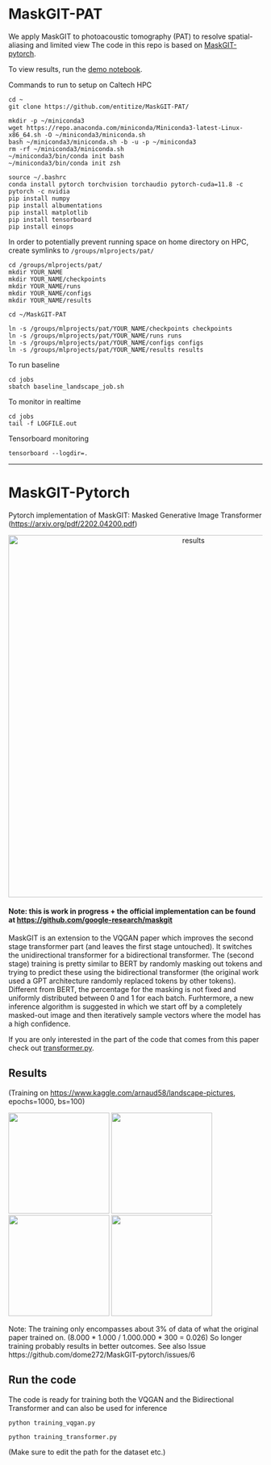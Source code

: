 # MaskGIT-PAT

We apply MaskGIT to photoacoustic tomography (PAT) to resolve spatial-aliasing and limited view
The code in this repo is based on [MaskGIT-pytorch](https://github.com/dome272/MaskGIT-pytorch).


To view results, run the [demo notebook](https://colab.research.google.com/drive/1TOHQe0SCLcD1qOGAec4fjBJu77YpREAo?usp=sharing).

Commands to run to setup on Caltech HPC
```
cd ~
git clone https://github.com/entitize/MaskGIT-PAT/

mkdir -p ~/miniconda3
wget https://repo.anaconda.com/miniconda/Miniconda3-latest-Linux-x86_64.sh -O ~/miniconda3/miniconda.sh
bash ~/miniconda3/miniconda.sh -b -u -p ~/miniconda3
rm -rf ~/miniconda3/miniconda.sh
~/miniconda3/bin/conda init bash
~/miniconda3/bin/conda init zsh

source ~/.bashrc
conda install pytorch torchvision torchaudio pytorch-cuda=11.8 -c pytorch -c nvidia
pip install numpy
pip install albumentations
pip install matplotlib
pip install tensorboard
pip install einops
```

In order to potentially prevent running space on home directory on HPC, create symlinks to `/groups/mlprojects/pat/`
```
cd /groups/mlprojects/pat/
mkdir YOUR_NAME
mkdir YOUR_NAME/checkpoints
mkdir YOUR_NAME/runs
mkdir YOUR_NAME/configs
mkdir YOUR_NAME/results

cd ~/MaskGIT-PAT

ln -s /groups/mlprojects/pat/YOUR_NAME/checkpoints checkpoints
ln -s /groups/mlprojects/pat/YOUR_NAME/runs runs
ln -s /groups/mlprojects/pat/YOUR_NAME/configs configs
ln -s /groups/mlprojects/pat/YOUR_NAME/results results
```

To run baseline
```
cd jobs
sbatch baseline_landscape_job.sh
```

To monitor in realtime
```
cd jobs
tail -f LOGFILE.out
```

Tensorboard monitoring
```
tensorboard --logdir=.
```

___

# MaskGIT-Pytorch

Pytorch implementation of MaskGIT: Masked Generative Image Transformer (https://arxiv.org/pdf/2202.04200.pdf)
<p align="center">
<img width="718" alt="results" src="https://user-images.githubusercontent.com/61938694/154553460-3eb2b55e-e313-4100-bc5e-b9d8c4dd8cd7.png">
</p>

#### Note: this is work in progress + the official implementation can be found at https://github.com/google-research/maskgit


MaskGIT is an extension to the VQGAN paper which improves the second stage transformer part (and leaves the first stage untouched). It switches the unidirectional transformer for a bidirectional transformer. The (second stage) training is pretty similar to BERT by randomly masking out tokens and trying to predict these using the bidirectional transformer (the original work used a GPT architecture randomly replaced tokens by other tokens). Different from BERT, the percentage for the masking is not fixed and uniformly distributed between 0 and 1 for each batch. Furhtermore, a new inference algorithm is suggested in which we start off by a completely masked-out image and then iteratively sample vectors where the model has a high confidence.

If you are only interested in the part of the code that comes from this paper check out [transformer.py](https://github.com/dome272/MaskGIT-pytorch/blob/main/transformer.py).

## Results
(Training on https://www.kaggle.com/arnaud58/landscape-pictures, epochs=1000, bs=100)
<p>
  <img src="https://user-images.githubusercontent.com/61938694/163984267-4e22fd7b-512b-43b3-8fcf-002595e066e7.png" width="200"/>
  <img src="https://user-images.githubusercontent.com/61938694/163984994-95c44898-3734-4438-8c6b-6c1c1cc86920.png" width="200"/>
  <img src="https://user-images.githubusercontent.com/61938694/163985169-07cd7fb8-5517-41e3-83b2-7f2c99e3da8d.png" width="200"/>
  <img src="https://user-images.githubusercontent.com/61938694/163985493-0beb72bb-7e8a-4c9d-91f7-301e25ef42e6.png" width="200"/>
</p>
Note: The training only encompasses about 3% of data of what the original paper trained on. (8.000 * 1.000 / 1.000.000 * 300 = 0.026)
So longer training probably results in better outcomes. See also Issue https://github.com/dome272/MaskGIT-pytorch/issues/6

## Run the code
The code is ready for training both the VQGAN and the Bidirectional Transformer and can also be used for inference

```python training_vqgan.py```

```python training_transformer.py```

(Make sure to edit the path for the dataset etc.)

